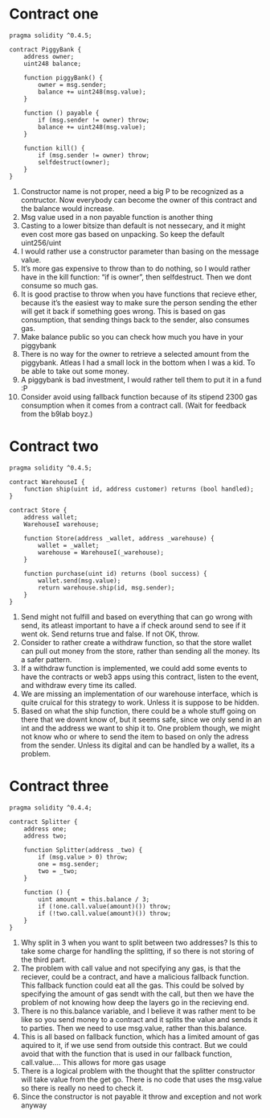 # Contract one
```
pragma solidity ^0.4.5;

contract PiggyBank {
    address owner;
    uint248 balance;

    function piggyBank() {
        owner = msg.sender;
        balance += uint248(msg.value);
    }

    function () payable {
        if (msg.sender != owner) throw;
        balance += uint248(msg.value);
    }

    function kill() {
        if (msg.sender != owner) throw;
        selfdestruct(owner);
    }
}
```
1. Constructor name is not proper, need a big P to be recognized as a contructor. Now everybody can become the owner of this contract and the balance would increase.
2. Msg value used in a non payable function is another thing
3. Casting to a lower bitsize than default is not nessecary, and it might even cost more gas based on unpacking. So keep the default uint256/uint
4. I would rather use a constructor parameter than basing on the message value.
5. It’s more gas expensive to throw than to do nothing, so I would rather have in the kill function: “if is owner”, then selfdestruct. Then we dont consume so much gas.
6. It is good practise to throw when you have functions that recieve ether, because it’s the easiest way to make sure the person sending the ether will get it back if something goes wrong. This is based on gas consumption, that sending things back to the sender, also consumes gas.
7. Make balance public so you can check how much you have in your piggybank
8. There is no way for the owner to retrieve a selected amount from the piggybank. Atleas I had a small lock in the bottom when I was a kid. To be able to take out some money.
9. A piggybank is bad investment, I would rather tell them to put it in a fund :P
10. Consider avoid using fallback function because of its stipend 2300 gas consumption when it comes from a contract call. (Wait for feedback from the b9lab boyz.)

# Contract two
```
pragma solidity ^0.4.5;

contract WarehouseI {
    function ship(uint id, address customer) returns (bool handled);
}

contract Store {
    address wallet;
    WarehouseI warehouse;

    function Store(address _wallet, address _warehouse) {
        wallet = _wallet;
        warehouse = WarehouseI(_warehouse);
    }

    function purchase(uint id) returns (bool success) {
        wallet.send(msg.value);
        return warehouse.ship(id, msg.sender);
    }
}
```
1. Send might not fulfill and based on everything that can go wrong with send, its atleast important to have a if check around send to see if it went ok. Send returns true and false. If not OK, throw.
2. Consider to rather create a withdraw function, so that the store wallet can pull out money from the store, rather than sending all the money. Its a safer pattern.
3. If a withdraw function is implemented, we could add some events to have the contracts or web3 apps using this contract, listen to the event, and withdraw every time its called.
4. We are missing an implementation of our warehouse interface, which is quite cruical for this strategy to work. Unless it is suppose to be hidden.
5. Based on what the ship function, there could be a whole stuff going on there that we downt know of, but it seems safe, since we only send in an int and the address we want to ship it to. One problem though, we might not know who or where to send the item to based on only the adress from the sender. Unless its digital and can be handled by a wallet, its a problem.

# Contract three
```
pragma solidity ^0.4.4;

contract Splitter {
    address one;
    address two;

    function Splitter(address _two) {
        if (msg.value > 0) throw;
        one = msg.sender;
        two = _two;
    }

    function () {
        uint amount = this.balance / 3;
        if (!one.call.value(amount)()) throw;
        if (!two.call.value(amount)()) throw;
    }
}
```
1. Why split in 3 when you want to split between two addresses? Is this to take some charge for handling the splitting, if so there is not storing of the third part.
2. The problem with call value and not specifying any gas, is that the reciever, could be a contract, and have a malicious fallback function. This fallback function could eat all the gas. This could be solved by specifying the amount of gas sendt with the call, but then we have the problem of not knowing how deep the layers go in the recieving end.
3. There is no this.balance variable, and I believe it was rather ment to be like so you send money to a contract and it splits the value and sends it to parties. Then we need to use msg.value, rather than this.balance.
4. This is all based on fallback function, which has a limited amount of gas aquired to it, if we use send from outside this contract. But we could avoid that with the function that is used in our fallback function, call.value…. This allows for more gas usage
5. There is a logical problem with the thought that the splitter constructor will take value from the get go. There is no code that uses the msg.value so there is really no need to check it.
7. Since the constructor is not payable it throw and exception and not work anyway
